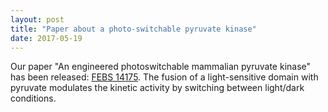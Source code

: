 ```yaml
---
layout: post
title: "Paper about a photo-switchable pyruvate kinase"
date: 2017-05-19
---
```


Our paper "An engineered photoswitchable mammalian pyruvate
kinase" has been released:
[FEBS 14175](http://dx.doi.org/10.1111/febs.14175).
The fusion of a light-sensitive domain with pyruvate modulates
the kinetic activity by switching between light/dark conditions.
